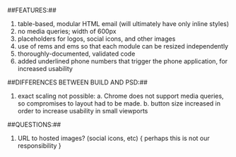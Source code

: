 ##FEATURES:##
1. table-based, modular HTML email (will ultimately have only inline styles)
2. no media queries; width of 600px
3. placeholders for logos, social icons, and other images
4. use of rems and ems so that each module can be resized independently
5. thoroughly-documented, validated code
6. added underlined phone numbers that trigger the phone application, for increased usability



##DIFFERENCES BETWEEN BUILD AND PSD:##
1. exact scaling not possible:
	 a. Chrome does not support media queries, so compromises to layout had to be made.
	 b. button size increased in order to increase usability in small viewports


##QUESTIONS:##
1. URL to hosted images? (social icons, etc)    { perhaps this is not our responsibility }
